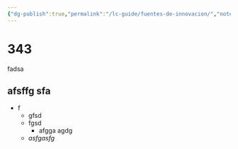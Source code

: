 ```yaml
---
{"dg-publish":true,"permalink":"/lc-guide/fuentes-de-innovacion/","noteIcon":""}
---
```



# 343
fadsa

## afsffg sfa

- f
	-  gfsd
	- fgsd
		- afgga agdg
	- _asfgasfg_